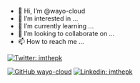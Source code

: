 - 👋 Hi, I’m @wayo-cloud
- 👀 I’m interested in ...
- 🌱 I’m currently learning ...
- 💞️ I’m looking to collaborate on ...
- 📫 How to reach me ...

<!---
wayo-cloud/wayo-cloud is a ✨ special ✨ repository because its `README.md` (this file) appears on your GitHub profile.
You can click the Preview link to take a look at your changes.
--->


[![Twitter: imthepk](https://img.shields.io/twitter/follow/CloudWayo?style=social)](https://twitter.com/CloudWayo)

[![GitHub wayo-cloud](https://img.shields.io/github/followers/wayo-cloud?label=follow&style=social)](https://github.com/wayo-cloud)
[![Linkedin: imthepk](https://img.shields.io/badge/-wayo.cloud-blue?style=flat-square&logo=Linkedin&logoColor=white&link=https://www.linkedin.com/company/wayo-cloud/)](https://www.linkedin.com/company/wayo-cloud/)
